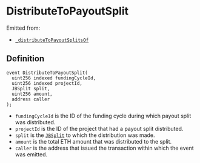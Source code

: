 # DistributeToPayoutSplit

Emitted from:

* [`_distributeToPayoutSplitsOf`](../write/_distributetopayoutsplitsof.md)

## Definition

```solidity
event DistributeToPayoutSplit(
  uint256 indexed fundingCycleId,
  uint256 indexed projectId,
  JBSplit split,
  uint256 amount,
  address caller
);
```

* `fundingCycleId` is the ID of the funding cycle during which payout split was distributed.
* `projectId` is the ID of the project that had a payout split distributed.
* `split` is the [`JBSplit`](../../../../data-structures/jbsplit.md) to which the distribution was made.
* `amount` is the total ETH amount that was distributed to the split.
* `caller` is the address that issued the transaction within which the event was emitted.
